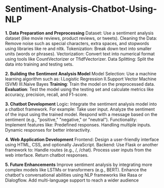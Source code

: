 # Sentiment-Analysis-Chatbot-Using-NLP

**1. Data Preparation and Preprocessing**
  Dataset: Use a sentiment analysis dataset (like movie reviews, product reviews, or tweets).
  Cleaning the Data: Remove noise such as special characters, extra spaces, and stopwords using libraries like re and nltk.
  Tokenization: Break down text into smaller units (words or phrases).
  Vectorization: Convert text into numerical format using tools like CountVectorizer or TfidfVectorizer.
  Data Splitting: Split the data into training and testing sets.

  
**2. Building the Sentiment Analysis Model**
Model Selection: Use a machine learning algorithm such as:
  I.Logistic Regression
  II.Support Vector Machine (SVM)
  III.Naive Bayes
  **Training**: Train the model on the preprocessed data.
  **Evaluation**: Test the model using the testing set and calculate metrics like accuracy, precision, recall, and F1-score.
  
**3. Chatbot Development**
  Logic: Integrate the sentiment analysis model into a chatbot framework. For example:
  Take user input.
  Analyze the sentiment of the input using the trained model.
  Respond with a message based on the sentiment (e.g., "positive," "negative," or "neutral").
  Functionality: Implement features like:
  Predefined responses.
  Handling multiple inputs.
  Dynamic responses for better interactivity.
  
**4. Web Application Development**
  Frontend: Design a user-friendly interface using HTML, CSS, and optionally JavaScript.
  Backend: Use Flask or another framework to:
  Handle routes (e.g., /, /chat).
  Process user inputs from the web interface.
  Return chatbot responses.
  
**5. Future Enhancements**
  Improve sentiment analysis by integrating more complex models like LSTMs or transformers (e.g., BERT).
  Enhance the chatbot's conversational abilities using NLP frameworks like Rasa or Dialogflow.
  Add multi-language support to reach a wider audience
